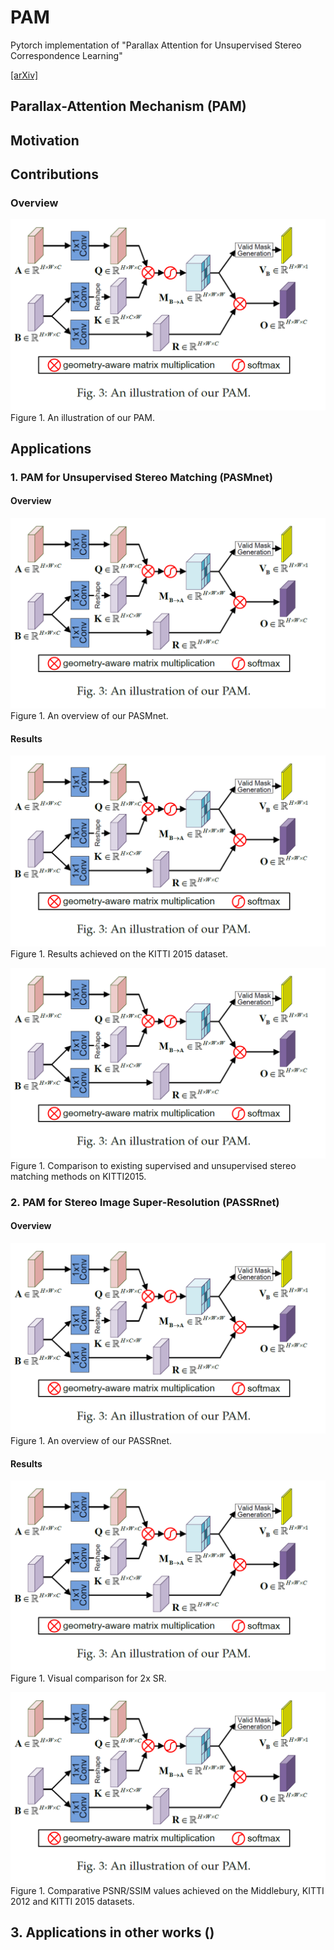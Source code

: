 # PAM
Pytorch implementation of "Parallax Attention for Unsupervised Stereo Correspondence Learning"

[[arXiv]]()

## Parallax-Attention Mechanism (PAM)
## Motivation

## Contributions

### Overview
![overview](./Figs/overview.png)
Figure 1. An illustration of our PAM.

## Applications

### 1. PAM for Unsupervised Stereo Matching (PASMnet)
#### Overview
![overview](./Figs/overview.png)
Figure 1. An overview of our PASMnet.

#### Results
![overview](./Figs/overview.png)
Figure 1. Results achieved on the KITTI 2015 dataset.

![overview](./Figs/overview.png)
Figure 1. Comparison to existing supervised and unsupervised stereo matching methods on KITTI2015.

### 2. PAM for Stereo Image Super-Resolution (PASSRnet)
#### Overview
![overview](./Figs/overview.png)
Figure 1. An overview of our PASSRnet.

#### Results
![overview](./Figs/overview.png)
Figure 1. Visual comparison for 2x SR.

![overview](./Figs/overview.png)
Figure 1. Comparative PSNR/SSIM values achieved on the Middlebury, KITTI 2012 and KITTI 2015 datasets.

## 3. Applications in other works ()
